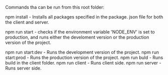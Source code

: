 Commands tha can be run from this root folder:

npm install - Installs all packages specified in the package. json file for both the client and server.

npm run start - checks if the environment variable 'NODE_ENV' is set to production, and runs either the develoment version or the production version of the project.

npm run start:dev - Runs the development version of the project. npm run start:prod - Runs the production version of the project. npm run buld - Runs build in the client folder.
npm run client - Runs client side. npm run server - Runs server side.

